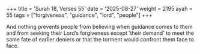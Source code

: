 +++
title = 'Surah 18, Verses 55'
date = '2025-08-27'
weight = 2195
ayah = 55
tags = ["forgiveness", "guidance", "lord", "people"]
+++

And nothing prevents people from believing when guidance comes to them and from seeking their Lord’s forgiveness except ˹their demand˺ to meet the same fate of earlier deniers or that the torment would confront them face to face.